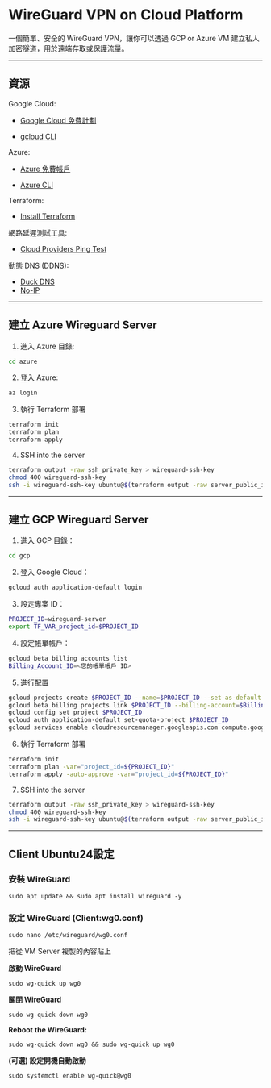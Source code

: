 # WireGuard VPN on Cloud Platform

一個簡單、安全的 WireGuard VPN，讓你可以透過 GCP or Azure VM 建立私人加密隧道，用於遠端存取或保護流量。

---

## 資源

Google Cloud:
- [Google Cloud 免費計劃](https://cloud.google.com/free/docs/free-cloud-features?hl=zh-tw#compute)

- [gcloud CLI](https://cloud.google.com/sdk/docs/install)

Azure:
- [Azure 免費帳戶](https://azure.microsoft.com/zh-tw/pricing/purchase-options/azure-account?icid=azurefreeaccount#freeservices)

- [Azure CLI](https://learn.microsoft.com/en-us/cli/azure/install-azure-cli-linux?view=azure-cli-latest&pivots=apt)

Terraform:
- [Install Terraform](https://developer.hashicorp.com/terraform/tutorials/aws-get-started/install-cli)

網路延遲測試工具:
- [Cloud Providers Ping Test](https://cloudpingtest.com/)

動態 DNS (DDNS):
- [Duck DNS](https://www.duckdns.org/)
- [No-IP](https://www.noip.com/)

---

## 建立 Azure Wireguard Server

1. 進入 Azure 目錄:

```bash
cd azure
```

2. 登入 Azure:

```bash
az login
```

3. 執行 Terraform 部署

```bash
terraform init
terraform plan
terraform apply
```

4. SSH into the server

```bash
terraform output -raw ssh_private_key > wireguard-ssh-key
chmod 400 wireguard-ssh-key
ssh -i wireguard-ssh-key ubuntu@$(terraform output -raw server_public_ipv4)
```

---

## 建立 GCP Wireguard Server

1. 進入 GCP 目錄：

```bash
cd gcp
```

2. 登入 Google Cloud：

```bash
gcloud auth application-default login
```

3. 設定專案 ID：

```bash
PROJECT_ID=wireguard-server
export TF_VAR_project_id=$PROJECT_ID
```

4. 設定帳單帳戶：

```bash
gcloud beta billing accounts list
Billing_Account_ID=<您的帳單帳戶 ID>

```
5. 進行配置

```bash
gcloud projects create $PROJECT_ID --name=$PROJECT_ID --set-as-default
gcloud beta billing projects link $PROJECT_ID --billing-account=$Billing_Account_ID
gcloud config set project $PROJECT_ID
gcloud auth application-default set-quota-project $PROJECT_ID
gcloud services enable cloudresourcemanager.googleapis.com compute.googleapis.com --project=$PROJECT_ID
```

6. 執行 Terraform 部署

```bash
terraform init
terraform plan -var="project_id=${PROJECT_ID}"
terraform apply -auto-approve -var="project_id=${PROJECT_ID}"
```

7. SSH into the server

```bash
terraform output -raw ssh_private_key > wireguard-ssh-key
chmod 400 wireguard-ssh-key
ssh -i wireguard-ssh-key ubuntu@$(terraform output -raw server_public_ipv4)
```

---

## Client Ubuntu24設定

### 安裝 WireGuard

`sudo apt update && sudo apt install wireguard -y`

### 設定 WireGuard (Client:wg0.conf)

`sudo nano /etc/wireguard/wg0.conf`

把從 VM Server 複製的內容貼上

**啟動 WireGuard**

`sudo wg-quick up wg0`

**關閉 WireGuard**

`sudo wg-quick down wg0`

**Reboot the WireGuard:**

`sudo wg-quick down wg0 && sudo wg-quick up wg0`

**(可選) 設定開機自動啟動**

`sudo systemctl enable wg-quick@wg0`